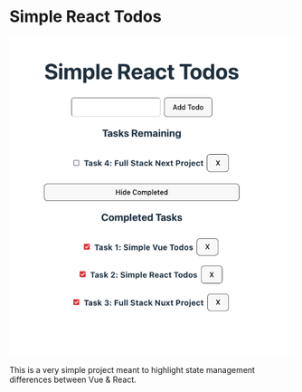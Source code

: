 # Simple React Todos

![Demo](./Demo.png)


This is a very simple project meant to highlight state management differences between Vue & React.